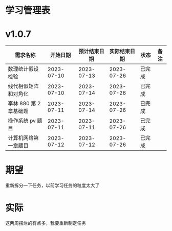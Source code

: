 # 学习管理表

# v1.0.7

| 需求名称               | 开始日期   | 预计结束日期 | 实际结束日期 | 状态   | 备注 |
| ---------------------- | ---------- | ------------ | ------------ | ------ | ---- |
| 数理统计假设检验       | 2023-07-10 | 2023-07-13   | 2023-07-26   | 已完成 |      |
| 线代相似矩阵和对角化   | 2023-07-10 | 2023-07-14   | 2023-07-26   | 已完成 |      |
| 李林 880 第 2 章基础题 | 2023-07-11 | 2023-07-14   | 2023-07-26   | 已完成 |      |
| 操作系统 pv 题目       | 2023-07-11 | 2023-07-11   | 2023-07-26   | 已完成 |      |
| 计算机网络第一章题目   | 2023-07-12 | 2023-07-12   | 2023-07-26   | 已完成 |      |

# 期望

重新拆分一下任务，以前学习任务的粒度太大了

# 实际

这两周摆烂的有点多，我要重新制定任务
